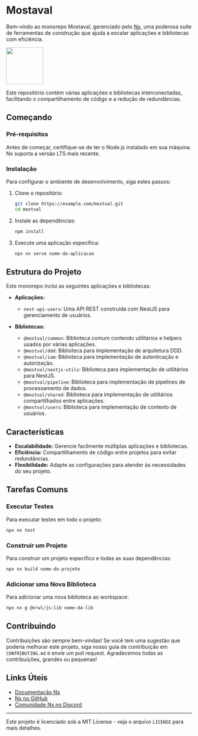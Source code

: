 # Mostaval

Bem-vindo ao monorepo Mostaval, gerenciado pelo [Nx](https://nx.dev), uma poderosa suíte de ferramentas de construção que ajuda a escalar aplicações e bibliotecas com eficiência.

<img src="https://raw.githubusercontent.com/nrwl/nx/master/images/nx-logo.png" width="100">

Este repositório contém várias aplicações e bibliotecas interconectadas, facilitando o compartilhamento de código e a redução de redundâncias.

## Começando

### Pré-requisitos

Antes de começar, certifique-se de ter o Node.js instalado em sua máquina. Nx suporta a versão LTS mais recente.

### Instalação

Para configurar o ambiente de desenvolvimento, siga estes passos:

1. Clone o repositório:
   ```sh
   git clone https://example.com/mostval.git
   cd mostval
   ```

2. Instale as dependências:
   ```sh
   npm install
   ```

3. Execute uma aplicação específica:
   ```sh
   npx nx serve nome-da-aplicacao
   ```

## Estrutura do Projeto

Este monorepo inclui as seguintes aplicações e bibliotecas:

- **Aplicações:**
  - `nest-api-users`: Uma API REST construída com NestJS para gerenciamento de usuários.

- **Bibliotecas:**
  - `@mostval/common`: Biblioteca comum contendo utilitários e helpers usados por várias aplicações.
  - `@mostval/ddd`: Biblioteca para implementação de arquitetura DDD.
  - `@mostval/iam`: Biblioteca para implementação de autenticação e autorização.
  - `@mostval/nestjs-utils`: Biblioteca para implementação de utilitários para NestJS.
  - `@mostval/pipeline`: Biblioteca para implementação de pipelines de processamento de dados.
  - `@mostval/shared`: Biblioteca para implementação de utilitários compartilhados entre aplicações.
  - `@mostval/users`: Biblioteca para implementação de contexto de usuários.

## Características

- **Escalabilidade:** Gerencie facilmente múltiplas aplicações e bibliotecas.
- **Eficiência:** Compartilhamento de código entre projetos para evitar redundâncias.
- **Flexibilidade:** Adapte as configurações para atender às necessidades do seu projeto.

## Tarefas Comuns

### Executar Testes

Para executar testes em todo o projeto:
```sh
npx nx test
```

### Construir um Projeto

Para construir um projeto específico e todas as suas dependências:
```sh
npx nx build nome-do-projeto
```

### Adicionar uma Nova Biblioteca

Para adicionar uma nova biblioteca ao workspace:
```sh
npx nx g @nrwl/js:lib nome-da-lib
```

## Contribuindo

Contribuições são sempre bem-vindas! Se você tem uma sugestão que poderia melhorar este projeto, siga nosso guia de contribuição em `CONTRIBUTING.md` e envie um pull request. Agradecemos todas as contribuições, grandes ou pequenas!

## Links Úteis

- [Documentação Nx](https://nx.dev)
- [Nx no GitHub](https://github.com/nrwl/nx)
- [Comunidade Nx no Discord](https://go.nx.dev/community)

---

Este projeto é licenciado sob a MIT License - veja o arquivo `LICENSE` para mais detalhes.
